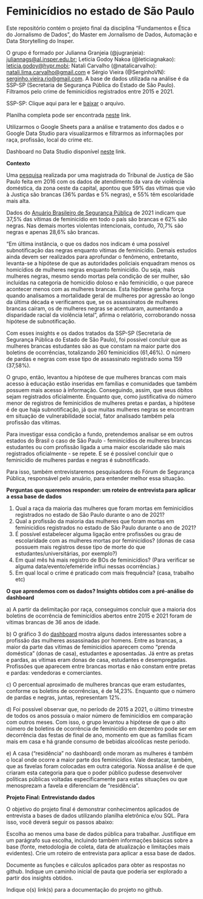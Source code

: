 # Feminicídios no estado de São Paulo
Este repositório contém o projeto final da disciplina “Fundamentos e Ética do Jornalismo de Dados”, do Master em Jornalismo de Dados, Automação e Data Storytelling do Insper. 

O grupo é formado por Julianna Granjeia (@jugranjeia): juliannags@al.insper.edu.br; Leticia Godoy Nakoa (@leticiagnakao): leticia.godoy@hypr.mobi; Natali Carvalho (@natalicarvalho): natali.lima.carvalho@gmail.com e Sérgio Vieira (@SerginhoVN): serginho.vieira.rio@gmail.com.
A base de dados utilizada na análise é da SSP-SP (Secretaria de Segurança Pública do Estado de São Paulo). Filtramos pelo crime de feminicídios registrados entre 2015 e 2021.

SSP-SP: Clique aqui para ler e [baixar](https://github.com/SerginhoVN/Trabalho-final-Natalia/blob/d2fdc3f50429eb3cdd7f013e2aa2171f05381a6e/Feminicidio_2015_2022%20(2).xlsx) o arquivo.

Planilha completa pode ser encontrada [neste](http://www.ssp.sp.gov.br/transparenciassp/Consulta.aspx) link.

Utilizarmos o Google Sheets para a análise e tratamento dos dados e o Google Data Studio para visualizarmos e filtrarmos as informações por raça, profissão, local do crime etc.

Dashboard no Data Studio disponível [neste](https://datastudio.google.com/u/0/reporting/6dad0246-220f-4ac7-a84b-6115a7eff2cf/page/uXd2C) link.

**Contexto**

Uma [pesquisa](https://www1.folha.uol.com.br/cotidiano/2016/08/1798729-em-sao-paulo-mulher-escolarizada-denuncia-mais-violencia-domestica.shtml) realizada por uma magistrada do Tribunal de Justiça de São Paulo feita em 2016 com os dados de atendimento da vara de violência doméstica, da zona oeste da capital, apontou que 59% das vítimas que vão à Justiça são brancas (36% pardas e 5% negras), e 55% têm escolaridade mais alta.

Dados do [Anuário Brasileiro de Segurança Pública](https://forumseguranca.org.br/wp-content/uploads/2022/06/anuario-2022.pdf?v=5) de 2021 indicam que 37,5% das vítimas de feminicídio em todo o país são brancas e 62% são negras. Nas demais mortes violentas intencionais, contudo, 70,7% são negras e apenas 28,6% são brancas. 

“Em última instância, o que os dados nos indicam é uma possível subnotificação das negras enquanto vítimas de feminicídio. Demais estudos ainda devem ser realizados para aprofundar o fenômeno, entretanto, levanta-se a hipótese de que as autoridades policiais enquadram menos os homicídios de mulheres negras enquanto feminicídio. Ou seja, mais mulheres negras, mesmo sendo mortas pela condição de ser mulher, são incluídas na categoria de homicídio doloso e não feminicídio, o que parece acontecer menos com as mulheres brancas. Esta hipótese ganha força quando analisamos a mortalidade geral de mulheres por agressão ao longo da última década e verificamos que, se os assassinatos de mulheres brancas caíram, os de mulheres negras se acentuaram, aumentando a disparidade racial da violência letal”, afirma o relatório, corroborando nossa hipótese de subnotificação.

Com esses insights e os dados tratados da SSP-SP (Secretaria de Segurança Pública do Estado de São Paulo), foi possível concluir que as mulheres brancas estudantes são as que constam na maior parte dos boletins de ocorrências, totalizando 260 feminicídios (61,46%). O número de pardas e negras com esse tipo de assassinato registrado soma 159 (37,58%). 

O grupo, então, levantou a hipótese de que mulheres brancas com mais acesso à educação estão inseridas em famílias e comunidades que também possuem mais acesso à informação. Conseguindo, assim, que seus óbitos sejam registrados oficialmente. Enquanto que, como justificativa do número menor de registros de feminicídios de mulheres pretas e pardas, a hipótese é de que haja subnotificação, já que muitas mulheres negras se encontram em situação de vulnerabilidade social, fator analisado também pela profissão das vítimas.

Para investigar essa condição a fundo, pretendemos analisar se em outros estados do Brasil o caso de São Paulo - feminicídios de mulheres brancas estudantes ou com profissão ligada a uma maior escolaridade são mais registrados oficialmente - se repete. E se é possível concluir que o feminicídio de mulheres pardas e negras é subnotificado.

Para isso, também entrevistaremos pesquisadores do Fórum de Segurança Pública, responsável pelo anuário, para entender melhor essa situação.

**Perguntas que queremos responder: um roteiro de entrevista para aplicar a essa base de dados**

1) Qual a raça da maioria das mulheres que foram mortas em feminicídios registrados no estado de São Paulo durante o ano de 2021?
2) Qual a profissão da maioria das mulheres que foram mortas em feminicídios registrados no estado de São Paulo durante o ano de 2021?
3) É possível estabelecer alguma ligação entre profissões ou grau de escolaridade com as mulheres mortas por feminicídios? (donas de casa possuem mais registros desse tipo de morte do que estudantes/universitárias, por exemplo?)
4) Em qual mês há mais registro de BOs de feminicídios? (Para verificar se alguma data/evento/efeméride influi nessas ocorrências.)
5) Em qual local o crime é praticado com mais frequência? (casa, trabalho etc)

**O que aprendemos com os dados? Insights obtidos com a pré-análise do dashboard**

a) A partir da delimitação por raça, conseguimos concluir que a maioria dos boletins de ocorrência de feminicídios abertos entre 2015 e 2021 foram de vítimas brancas de 36 anos de idade.

b) O gráfico 3 do [dashboard](https://datastudio.google.com/u/0/reporting/6dad0246-220f-4ac7-a84b-6115a7eff2cf/page/uXd2C) mostra alguns dados interessantes sobre a profissão das mulheres assassinadas por homens. Entre as brancas, a maior da parte das vítimas de feminicídios aparecem como “prenda doméstica” (donas de casa), estudantes e aposentadas. Já entre as pretas e pardas, as vítimas eram donas de casa, estudantes e desempregadas. Profissões que aparecem entre brancas mortas e não constam entre pretas e pardas: vendedoras e comerciantes.

c) O percentual aproximado de mulheres brancas que eram estudantes, conforme os boletins de ocorrências, é de 14,23%. Enquanto que o número de pardas e negras, juntas, representam 12%.

d) Foi possível observar que, no período de 2015 a 2021, o último trimestre de todos os anos possuía o maior número de feminicídios em comparação com outros meses. Com isso, o grupo levantou a hipótese de que o alto número de boletins de ocorrência de feminicídio em dezembro pode ser em decorrência das festas de final de ano, momento em que as famílias ficam mais em casa e há grande consumo de bebidas alcoólicas neste período.

e) A casa (“residência” no dashboard) onde moram as mulheres é também o local onde ocorre a maior parte dos feminicídios. Vale destacar, também, que as favelas foram colocadas em outra categoria. Nossa análise é de que criaram esta categoria para que o poder público pudesse desenvolver políticas públicas voltadas especificamente para estas situações ou que menosprezam a favela e diferenciam de “residência”.

**Projeto Final: Entrevistando dados**

O objetivo do projeto final é demonstrar conhecimentos aplicados de entrevista a bases de dados utilizando planilha eletrônica e/ou SQL. Para isso, você deverá seguir os passos abaixo:

Escolha ao menos uma base de dados pública para trabalhar. Justifique em um parágrafo sua escolha, incluindo também informações básicas sobre a base (fonte, metodologia de coleta, data de atualização e limitações mais evidentes). Crie um roteiro de entrevista para aplicar a essa base de dados.

Documente as funções e cálculos aplicados para obter as respostas no github. Indique um caminho inicial de pauta que poderia ser explorado a partir dos insights obtidos.

Indique o(s) link(s) para a documentação do projeto no github.
